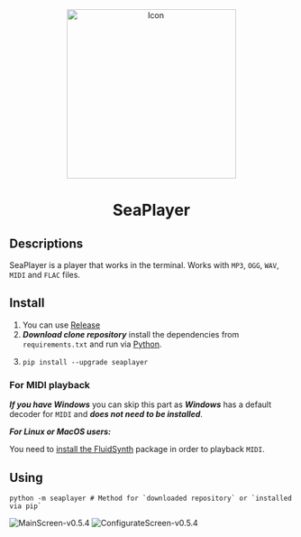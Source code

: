 <div id="header" align="center">
    <img src="https://github.com/romanin-rf/SeaPlayer/assets/60302782/937adcc4-f547-440c-8139-a5f15bffa157" alt="Icon" width="300">
</div>
<div id="header" align="center"><h1>SeaPlayer</h1></div>

## Descriptions
SeaPlayer is a player that works in the terminal. Works with `MP3`, `OGG`, `WAV`, `MIDI` and `FLAC` files.

## Install


1. You can use [Release](https://github.com/romanin-rf/sea-player/releases)
2. ***Download clone repository*** install the dependencies from `requirements.txt` and run via [Python](https://www.python.org).
3.  ```
    pip install --upgrade seaplayer
    ```

### For MIDI playback
***If you have Windows*** you can skip this part as ***Windows*** has a default decoder for `MIDI` and ***does not need to be installed***.


***For Linux or MacOS users:***

You need to [install the FluidSynth](https://github.com/FluidSynth/fluidsynth/wiki/Download) package in order to playback `MIDI`.

## Using
```shell
python -m seaplayer # Method for `downloaded repository` or `installed via pip`
```
![MainScreen-v0.5.4](https://github.com/romanin-rf/SeaPlayer/assets/60302782/5be6c2cb-5602-4c85-a3be-ae36a90e71e4)
![ConfigurateScreen-v0.5.4](https://github.com/romanin-rf/SeaPlayer/assets/60302782/922c7112-2259-47d1-9619-488855e14c2c)
